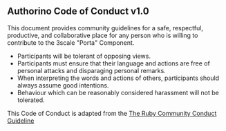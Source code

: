 ## Authorino Code of Conduct v1.0

This document provides community guidelines for a safe, respectful, productive, and collaborative place for any person who is willing to contribute to the 3scale "Porta" Component.

- Participants will be tolerant of opposing views.
- Participants must ensure that their language and actions are free of personal attacks and disparaging personal remarks.
- When interpreting the words and actions of others, participants should always assume good intentions.
- Behaviour which can be reasonably considered harassment will not be tolerated.

This Code of Conduct is adapted from the [The Ruby Community Conduct Guideline](https://www.ruby-lang.org/en/conduct/)
